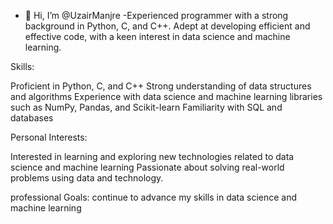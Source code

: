 - 👋 Hi, I’m @UzairManjre
-Experienced programmer with a strong background in Python, C, and C++. Adept at developing efficient and effective code, with a keen interest in data science and machine learning.

Skills:

Proficient in Python, C, and C++
Strong understanding of data structures and algorithms
Experience with data science and machine learning libraries such as NumPy, Pandas, and Scikit-learn
Familiarity with SQL and databases

Personal Interests:

Interested in learning and exploring new technologies related to data science and machine learning
Passionate about solving real-world problems using data and technology.

professional Goals:
continue to advance my skills in data science and machine learning




